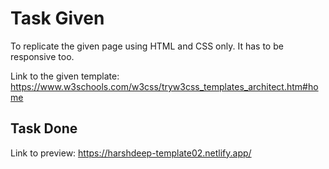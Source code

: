 # Task Given

To replicate the given page using HTML and CSS only. It has to be responsive too.

Link to the given template: https://www.w3schools.com/w3css/tryw3css_templates_architect.htm#home

## Task Done

Link to preview: https://harshdeep-template02.netlify.app/

